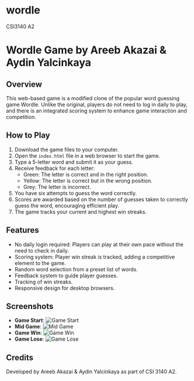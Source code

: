 # wordle
CSI3140 A2

# Wordle Game by Areeb Akazai & Aydin Yalcinkaya

## Overview
This web-based game is a modified clone of the popular word guessing game Wordle. Unlike the original, players do not need to log in daily to play, and there is an integrated scoring system to enhance game interaction and competition.

## How to Play
1. Download the game files to your computer.
2. Open the `index.html` file in a web browser to start the game.
3. Type a 5-letter word and submit it as your guess.
4. Receive feedback for each letter:
   - Green: The letter is correct and in the right position.
   - Yellow: The letter is correct but in the wrong position.
   - Grey: The letter is incorrect.
5. You have six attempts to guess the word correctly.
6. Scores are awarded based on the number of guesses taken to correctly guess the word, encouraging efficient play.
7. The game tracks your current and highest win streaks.

## Features
- No daily login required: Players can play at their own pace without the need to check in daily.
- Scoring system: Player win streak is tracked, adding a competitive element to the game.
- Random word selection from a preset list of words.
- Feedback system to guide player guesses.
- Tracking of win streaks.
- Responsive design for desktop browsers.

## Screenshots
- **Game Start**: ![Game Start](./docs/design_system/game_start.png)
- **Mid Game**: ![Mid Game](./docs/design_system/mid_game.png)
- **Game Win**: ![Game Win](./docs/design_system/game_win.png)
- **Game Lose**: ![Game Lose](./docs/design_system/game_lose.png)

## Credits
Developed by Areeb Akazai & Aydin Yalcinkaya as part of CSI 3140 A2.

